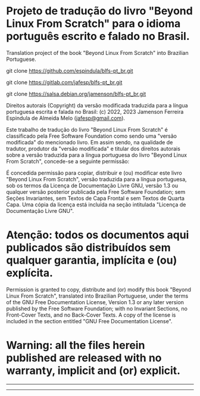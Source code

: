 # Projeto de tradução do livro "Beyond Linux From Scratch" para o idioma português escrito e falado no Brasil.

Translation project of the book "Beyond Linux From Scratch" into Brazilian Portuguese.

git clone https://github.com/espindula/blfs-pt_br.git

git clone https://gitlab.com/jafesp/blfs-pt_br.git

git clone https://salsa.debian.org/jamenson/blfs-pt_br.git


Direitos autorais (Copyright) da versão modificada traduzida para a 
língua portuguesa escrita e falada no Brasil: (c) 2022, 2023 Jamenson 
Ferreira Espindula de Almeida Melo (<jafesp@gmail.com>).

  Este trabalho de tradução do livro "Beyond Linux From Scratch" é 
  classificado pela Free Software Foundation como sendo uma "versão 
  modificada" do mencionado livro.  Em assim sendo, na qualidade de 
  tradutor, produtor da "versão modificada" e titular dos direitos 
  autorais sobre a versão traduzida para a língua portuguesa do livro 
  "Beyond Linux From Scratch", concede-se a seguinte permissão:

  É concedida permissão para copiar, distribuir e (ou) modificar este 
  livro "Beyond Linux From Scratch", versão traduzida para a língua 
  portuguesa, sob os termos da Licença de Documentação Livre GNU, versão 
  1.3 ou qualquer versão posterior publicada pela Free Software 
  Foundation; sem Seções Invariantes, sem Textos de Capa Frontal e sem 
  Textos de Quarta Capa.  Uma cópia da licença está incluída na seção 
  intitulada "Licença de Documentação Livre GNU".

# Atenção: todos os documentos aqui publicados são distribuídos sem qualquer garantia, implícita e (ou) explícita.

  Permission is granted to copy, distribute and (or) modify this book 
  "Beyond Linux From Scratch", translated into Brazilian Portuguese, 
  under the terms of the GNU Free Documentation License, Version 1.3 or 
  any later version published by the Free Software Foundation; with no 
  Invariant Sections, no Front-Cover Texts, and no Back-Cover Texts.  A 
  copy of the license is included in the section entitled "GNU Free 
  Documentation License".

# Warning: all the files herein published are released with no warranty, implicit and (or) explicit.

************************************************************************
************************************************************************
